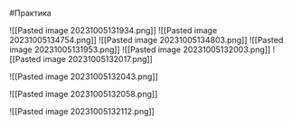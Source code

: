 #Практика 

![[Pasted image 20231005131934.png]]
![[Pasted image 20231005134754.png]]
![[Pasted image 20231005134803.png]]
![[Pasted image 20231005131953.png]]
![[Pasted image 20231005132003.png]]
![[Pasted image 20231005132017.png]]

![[Pasted image 20231005132043.png]]

![[Pasted image 20231005132058.png]]

![[Pasted image 20231005132112.png]]


